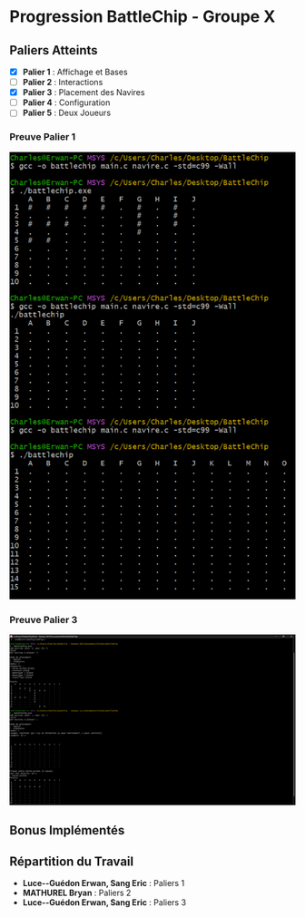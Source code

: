 # Progression BattleChip - Groupe X

## Paliers Atteints

- [x] **Palier 1** : Affichage et Bases
- [ ] **Palier 2** : Interactions
- [x] **Palier 3** : Placement des Navires
- [ ] **Palier 4** : Configuration
- [ ] **Palier 5** : Deux Joueurs

### Preuve Palier 1

![Étape 1 - Affichage et Bases](image/etape1.png)

### Preuve Palier 3

![Étape 3 - Placement des Navires](image/etape3.png)

## Bonus Implémentés

## Répartition du Travail

- **Luce--Guédon Erwan, Sang Eric** : Paliers 1
- **MATHUREL Bryan** : Paliers 2
- **Luce--Guédon Erwan, Sang Eric** : Paliers 3
